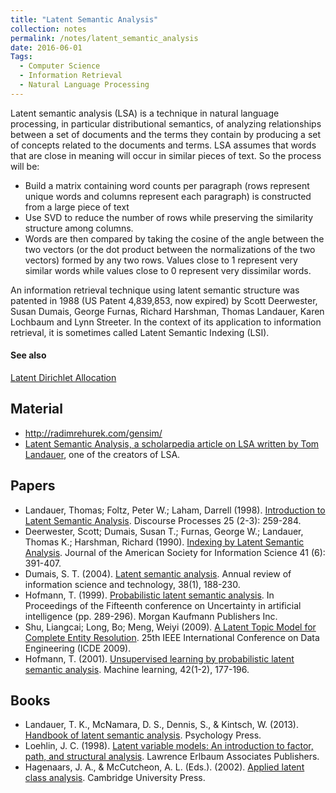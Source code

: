 ```yaml
---
title: "Latent Semantic Analysis"
collection: notes
permalink: /notes/latent_semantic_analysis
date: 2016-06-01
Tags:
  - Computer Science
  - Information Retrieval
  - Natural Language Processing
---
```


Latent semantic analysis (LSA) is a technique in natural language processing, in particular distributional semantics, of analyzing relationships between a set of documents and the terms they contain by producing a set of concepts related to the documents and terms. LSA assumes that words that are close in meaning will occur in similar pieces of text. So the process will be:
* Build a matrix containing word counts per paragraph (rows represent unique words and columns represent each paragraph) is constructed from a large piece of text
* Use SVD to reduce the number of rows while preserving the similarity structure among columns. 
* Words are then compared by taking the cosine of the angle between the two vectors (or the dot product between the normalizations of the two vectors) formed by any two rows. Values close to 1 represent very similar words while values close to 0 represent very dissimilar words.

An information retrieval technique using latent semantic structure was patented in 1988 (US Patent 4,839,853, now expired) by Scott Deerwester, Susan Dumais, George Furnas, Richard Harshman, Thomas Landauer, Karen Lochbaum and Lynn Streeter. In the context of its application to information retrieval, it is sometimes called Latent Semantic Indexing (LSI).


#### See also
[Latent Dirichlet Allocation](/notes/latent_dirichlet_allocation)


## Material
* http://radimrehurek.com/gensim/
* [Latent Semantic Analysis, a scholarpedia article on LSA written by Tom Landauer](http://www.scholarpedia.org/article/Latent_semantic_analysis), one of the creators of LSA.


## Papers
* Landauer, Thomas; Foltz, Peter W.; Laham, Darrell (1998). [Introduction to Latent Semantic Analysis](http://tottdp.googlecode.com/files/LandauerFoltz-Laham1998.pdf). Discourse Processes 25 (2-3): 259-284.
* Deerwester, Scott; Dumais, Susan T.; Furnas, George W.; Landauer, Thomas K.; Harshman, Richard (1990). [Indexing by Latent Semantic Analysis](http://www.cob.unt.edu/itds/faculty/evangelopoulos/dsci5910/LSA_Deerwester1990.pdf). Journal of the American Society for Information Science 41 (6): 391-407.
* Dumais, S. T. (2004). [Latent semantic analysis](http://onlinelibrary.wiley.com/doi/10.1002/aris.1440380105/abstract). Annual review of information science and technology, 38(1), 188-230.
* Hofmann, T. (1999). [Probabilistic latent semantic analysis](http://arxiv.org/pdf/1301.6705). In Proceedings of the Fifteenth conference on Uncertainty in artificial intelligence (pp. 289-296). Morgan Kaufmann Publishers Inc.
* Shu, Liangcai; Long, Bo; Meng, Weiyi (2009). [A Latent Topic Model for Complete Entity Resolution](http://citeseerx.ist.psu.edu/viewdoc/download?doi=10.1.1.156.6463&rep=rep1&type=pdf). 25th IEEE International Conference on Data Engineering (ICDE 2009).
* Hofmann, T. (2001). [Unsupervised learning by probabilistic latent semantic analysis](http://www.kmklaw.com/assets/attachments/Unsupervised%20Learning%20by%20Probabilistic%20Latent%20Semantic%20Analysis.pdf). Machine learning, 42(1-2), 177-196.


## Books
* Landauer, T. K., McNamara, D. S., Dennis, S., & Kintsch, W. (2013). [Handbook of latent semantic analysis](https://www.goodreads.com/book/show/517158.Handbook_of_Latent_Semantic_Analysis). Psychology Press.
* Loehlin, J. C. (1998). [Latent variable models: An introduction to factor, path, and structural analysis](https://www.goodreads.com/book/show/5164960-latent-variable-models). Lawrence Erlbaum Associates Publishers.
* Hagenaars, J. A., & McCutcheon, A. L. (Eds.). (2002). [Applied latent class analysis](https://www.goodreads.com/book/show/2859314-applied-latent-class-analysis). Cambridge University Press.


